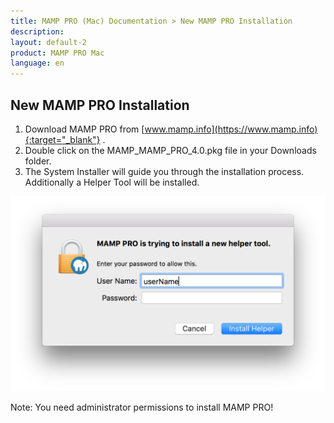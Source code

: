 ```yaml
---
title: MAMP PRO (Mac) Documentation > New MAMP PRO Installation
description: 
layout: default-2
product: MAMP PRO Mac
language: en
---
```


## New MAMP PRO Installation

1. Download MAMP PRO from [www.mamp.info](https://www.mamp.info){:target="_blank"} .
2. Double click on the MAMP_MAMP_PRO_4.0.pkg file in your Downloads folder.
3. The System Installer will guide you through the installation process. Additionally a Helper Tool will be installed.

![MAMP](/en/MAMP-PRO-Mac/Installation/New-Install/helperTool.png)

<div class="alert" role="alert">
Note: You need administrator permissions to install MAMP PRO!
</div>


